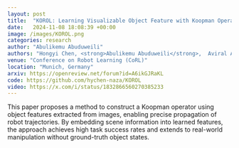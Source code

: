 ```yaml
---
layout: post
title:  "KOROL: Learning Visualizable Object Feature with Koopman Operator Rollout for Manipulation"
date:   2024-11-08 18:08:39 +00:00
image: /images/KOROL.png
categories: research
author: "Abulikemu Abuduweili"
authors: "Hongyi Chen, <strong>Abulikemu Abuduweili</strong>,  Aviral Agrawal, Yunhai Han, Harish Ravichandar, Changliu Liu, Jeffrey Ichnowski"
venue: "Conference on Robot Learning (CoRL)"
location: "Munich, Germany"
arxiv: https://openreview.net/forum?id=A6ikGJRaKL 
code: https://github.com/hychen-naza/KOROL 
video: https://x.com/i/status/1832866560270385233 
---
```




This paper proposes a method to construct a Koopman operator using object features extracted from images, enabling precise propagation of robot trajectories. By embedding scene information into learned features, the approach achieves high task success rates and extends to real-world manipulation without ground-truth object states.